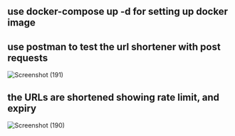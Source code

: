 ## use docker-compose up -d for setting up docker image

## use postman to test the url shortener with post requests
![Screenshot (191)](https://github.com/user-attachments/assets/8e2f8b6b-0e68-4a25-8271-329a007d2b64)


## the URLs are shortened showing rate limit, and expiry
![Screenshot (190)](https://github.com/user-attachments/assets/8d1da979-9345-4cd1-aadb-2c8284ac76fc)


